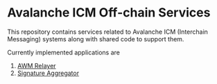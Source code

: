 # Avalanche ICM Off-chain Services

This repository contains services related to Avalanche ICM (Interchain Messaging) systems along with shared code to support them. 

Currently implemented applications are 

1. [AWM Relayer](relayer/README.md)
2. [Signature Aggregator](signature-aggregator/README.md)
